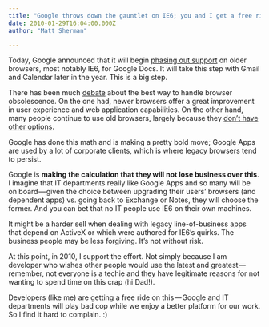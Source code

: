```yaml
---
title: "Google throws down the gauntlet on IE6; you and I get a free ride"
date: 2010-01-29T16:04:00.000Z
author: "Matt Sherman"

---
```


Today, Google announced that it will begin [phasing out support](http://googledocs.blogspot.com/2010/01/web-browser-support-for-docs-and-sites.html) on older browsers, most notably IE6, for Google Docs. It will take this step with Gmail and Calendar later in the year. This is a big step.

There has been much [debate](/blog/post/Betting-on-a-future-without-IE6.aspx) about the best way to handle browser obsolescence. On the one had, newer browsers offer a great improvement in user experience and web application capabilities. On the other hand, many people continue to use old browsers, largely because they [don’t have other options](http://blog.digg.com/?p=878).

Google has done this math and is making a pretty bold move; Google Apps are used by a lot of corporate clients, which is where legacy browsers tend to persist.

Google is **making the calculation that they will not lose business over this**. I imagine that IT departments really like Google Apps and so many will be on board — given the choice between upgrading their users’ browsers (and dependent apps) vs. going back to Exchange or Notes, they will choose the former. And you can bet that no IT people use IE6 on their own machines.

It might be a harder sell when dealing with legacy line-of-business apps that depend on ActiveX or which were authored for IE6’s quirks. The business people may be less forgiving. It’s not without risk.

At this point, in 2010, I support the effort. Not simply because I am developer who wishes other people would use the latest and greatest — remember, not everyone is a techie and they have legitimate reasons for not wanting to spend time on this crap (hi Dad!).

Developers (like me) are getting a free ride on this — Google and IT departments will play bad cop while we enjoy a better platform for our work. So I find it hard to complain. :)
